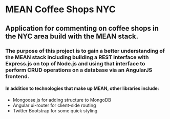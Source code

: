 # MEAN Coffee Shops NYC

## Application for commenting on coffee shops in the NYC area build with the MEAN stack.

### The purpose of this project is to gain a better understanding of the MEAN stack including building a REST interface with Express.js on top of Node.js and using that interface to perform CRUD operations on a database via an AngularJS frontend.

#### In addition to technologies that make up MEAN, other libraries include:
  - Mongoose.js for adding structure to MongoDB
  - Angular ui-router for client-side routing
  - Twitter Bootstrap for some quick styling
